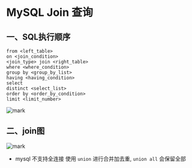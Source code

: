 # MySQL Join 查询

## 一、SQL执行顺序

```mysql
from <left_table>
on <join_condition>
<join_type> join <right_table>
where <where_condition>
group by <group_by_list>
having <having_condition>
select 
distinct <select_list>
order by <order_by_condition>
limit <limit_number>
```

![mark](http://codedorado.oss-cn-beijing.aliyuncs.com/images/20200404/102018647.png)

## 二、join图

![mark](http://codedorado.oss-cn-beijing.aliyuncs.com/images/20200404/102316851.png)

- mysql 不支持全连接 使用 `union` 进行合并加去重, `union all` 会保留全部
